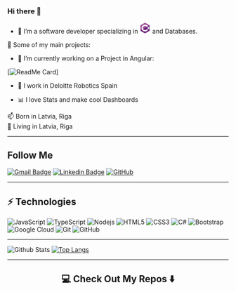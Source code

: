 ### Hi there 👋

- 🌱 I’m a software developer specializing in  <img src="https://raw.githubusercontent.com/devicons/devicon/master/icons/csharp/csharp-original.svg" alt="csharp" width="25" height="25" /> 
 and Databases.

🚀 Some of my main projects:

- 🔭 I’m currently working on a Project in Angular:

[![ReadMe Card]()]


-  🤖 I work in Deloitte Robotics Spain

- :bar_chart: I love Stats and make cool Dashboards

<p> 
📫  Born in Latvia, Riga
<br>
📌  Living in Latvia, Riga
</p>

<hr>

## Follow Me


[![Gmail Badge](https://img.shields.io/badge/glebgrigorjev@gmail.com-c14438?style=flat-square&logo=Gmail&logoColor=white&link=mailto:ing.glebgrigorjev@gmail.com)](mailto:ing.glebgrigorjev@gmail.com)
[![Linkedin Badge](https://img.shields.io/badge/-glebgrigorjev-blue?style=flat-square&logo=Linkedin&logoColor=white&link=https://www.linkedin.com/in/glebgrigorjev/)](https://www.linkedin.com/in/glebsgrigorjevs/)
[![GitHub](https://img.shields.io/badge/-GitHub-181717?style=flat-square&logo=github&logoColor=white&link=https://github.com/glebgrigorjev)](https://github.com/GlebGrigorjev)

<hr>

## ⚡ Technologies

![JavaScript](https://img.shields.io/badge/-JavaScript-black?style=flat-square&logo=javascript)
![TypeScript](https://img.shields.io/badge/-TypeScript-black?style=flat-square&logo=typescript)
![Nodejs](https://img.shields.io/badge/-Nodejs-black?style=flat-square&logo=Node.js)
![HTML5](https://img.shields.io/badge/-HTML5-E34F26?style=flat-square&logo=html5&logoColor=white)
![CSS3](https://img.shields.io/badge/-CSS3-1572B6?style=flat-square&logo=css3)
![C#](https://img.shields.io/badge/-csharp-black?style=flat-square&logo=csharp)
![Bootstrap](https://img.shields.io/badge/-Bootstrap-563D7C?style=flat-square&logo=bootstrap)
![Google Cloud](https://img.shields.io/badge/Google%20Cloud-black?style=flat-square&logo=google-cloud)
![Git](https://img.shields.io/badge/-Git-black?style=flat-square&logo=git)
![GitHub](https://img.shields.io/badge/-GitHub-181717?style=flat-square&logo=github)

<hr>

![Github Stats](https://github-readme-stats.vercel.app/api?username=glebgrigorjev&count_private=true&show_icons=true)
[![Top Langs](https://github-readme-stats.vercel.app/api/top-langs/?username=glebgrigorjev&layout=compact)](https://github.com/anuraghazra/github-readme-stats)

<hr>

<h2  align="center">💻 Check Out My Repos ⬇️ </h2>

